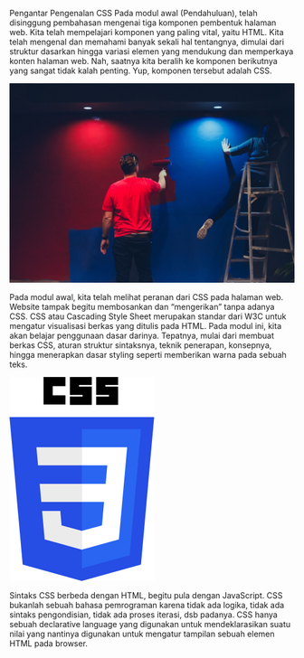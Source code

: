 Pengantar Pengenalan CSS
Pada modul awal (Pendahuluan), telah disinggung pembahasan mengenai tiga komponen pembentuk halaman web. Kita telah mempelajari komponen yang paling vital, yaitu HTML. Kita telah mengenal dan memahami banyak sekali hal tentangnya, dimulai dari struktur dasarkan hingga variasi elemen yang mendukung dan memperkaya konten halaman web. Nah, saatnya kita beralih ke komponen berikutnya yang sangat tidak kalah penting. Yup, komponen tersebut adalah CSS.

![Alt text](image.png)

Pada modul awal, kita telah melihat peranan dari CSS pada halaman web. Website tampak begitu membosankan dan “mengerikan” tanpa adanya CSS. CSS atau Cascading Style Sheet merupakan standar dari W3C untuk mengatur visualisasi berkas yang ditulis pada HTML. Pada modul ini, kita akan belajar penggunaan dasar darinya. Tepatnya, mulai dari membuat berkas CSS, aturan struktur sintaksnya, teknik penerapan, konsepnya, hingga menerapkan dasar styling seperti memberikan warna pada sebuah teks.

![Alt text](image-1.png)

Sintaks CSS berbeda dengan HTML, begitu pula dengan JavaScript. CSS bukanlah sebuah bahasa pemrograman karena tidak ada logika, tidak ada sintaks pengondisian, tidak ada proses iterasi, dsb padanya. CSS hanya sebuah declarative language yang digunakan untuk mendeklarasikan suatu nilai yang nantinya digunakan untuk mengatur tampilan sebuah elemen HTML pada browser.